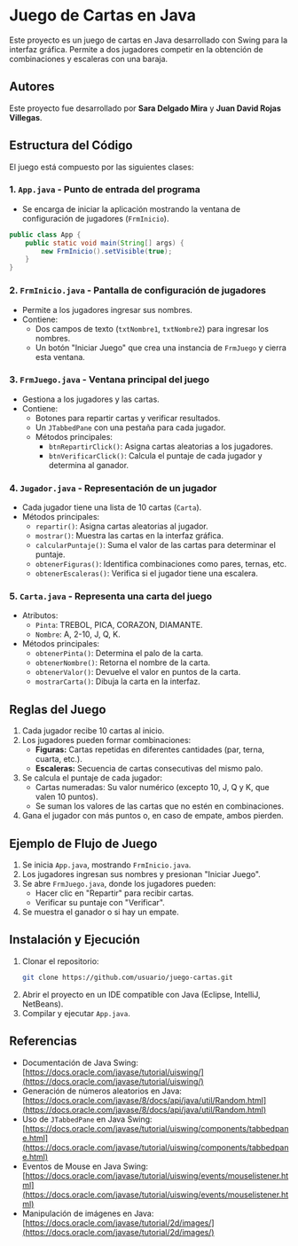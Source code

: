 # Juego de Cartas en Java

Este proyecto es un juego de cartas en Java desarrollado con Swing para la interfaz gráfica. Permite a dos jugadores competir en la obtención de combinaciones y escaleras con una baraja.

## Autores
Este proyecto fue desarrollado por **Sara Delgado Mira** y **Juan David Rojas Villegas**.

## Estructura del Código

El juego está compuesto por las siguientes clases:

### 1. `App.java` - Punto de entrada del programa
- Se encarga de iniciar la aplicación mostrando la ventana de configuración de jugadores (`FrmInicio`).

```java
public class App {
    public static void main(String[] args) {
        new FrmInicio().setVisible(true);
    }
}
```

### 2. `FrmInicio.java` - Pantalla de configuración de jugadores
- Permite a los jugadores ingresar sus nombres.
- Contiene:
  - Dos campos de texto (`txtNombre1`, `txtNombre2`) para ingresar los nombres.
  - Un botón "Iniciar Juego" que crea una instancia de `FrmJuego` y cierra esta ventana.
  
### 3. `FrmJuego.java` - Ventana principal del juego
- Gestiona a los jugadores y las cartas.
- Contiene:
  - Botones para repartir cartas y verificar resultados.
  - Un `JTabbedPane` con una pestaña para cada jugador.
  - Métodos principales:
    - `btnRepartirClick()`: Asigna cartas aleatorias a los jugadores.
    - `btnVerificarClick()`: Calcula el puntaje de cada jugador y determina al ganador.

### 4. `Jugador.java` - Representación de un jugador
- Cada jugador tiene una lista de 10 cartas (`Carta`).
- Métodos principales:
  - `repartir()`: Asigna cartas aleatorias al jugador.
  - `mostrar()`: Muestra las cartas en la interfaz gráfica.
  - `calcularPuntaje()`: Suma el valor de las cartas para determinar el puntaje.
  - `obtenerFiguras()`: Identifica combinaciones como pares, ternas, etc.
  - `obtenerEscaleras()`: Verifica si el jugador tiene una escalera.

### 5. `Carta.java` - Representa una carta del juego
- Atributos:
  - `Pinta`: TREBOL, PICA, CORAZON, DIAMANTE.
  - `Nombre`: A, 2-10, J, Q, K.
- Métodos principales:
  - `obtenerPinta()`: Determina el palo de la carta.
  - `obtenerNombre()`: Retorna el nombre de la carta.
  - `obtenerValor()`: Devuelve el valor en puntos de la carta.
  - `mostrarCarta()`: Dibuja la carta en la interfaz.

## Reglas del Juego
1. Cada jugador recibe 10 cartas al inicio.
2. Los jugadores pueden formar combinaciones:
   - **Figuras:** Cartas repetidas en diferentes cantidades (par, terna, cuarta, etc.).
   - **Escaleras:** Secuencia de cartas consecutivas del mismo palo.
3. Se calcula el puntaje de cada jugador:
   - Cartas numeradas: Su valor numérico (excepto 10, J, Q y K, que valen 10 puntos).
   - Se suman los valores de las cartas que no estén en combinaciones.
4. Gana el jugador con más puntos o, en caso de empate, ambos pierden.

## Ejemplo de Flujo de Juego
1. Se inicia `App.java`, mostrando `FrmInicio.java`.
2. Los jugadores ingresan sus nombres y presionan "Iniciar Juego".
3. Se abre `FrmJuego.java`, donde los jugadores pueden:
   - Hacer clic en "Repartir" para recibir cartas.
   - Verificar su puntaje con "Verificar".
4. Se muestra el ganador o si hay un empate.

## Instalación y Ejecución
1. Clonar el repositorio:
   ```sh
   git clone https://github.com/usuario/juego-cartas.git
   ```
2. Abrir el proyecto en un IDE compatible con Java (Eclipse, IntelliJ, NetBeans).
3. Compilar y ejecutar `App.java`.

## Referencias
- Documentación de Java Swing: [https://docs.oracle.com/javase/tutorial/uiswing/](https://docs.oracle.com/javase/tutorial/uiswing/)
- Generación de números aleatorios en Java: [https://docs.oracle.com/javase/8/docs/api/java/util/Random.html](https://docs.oracle.com/javase/8/docs/api/java/util/Random.html)
- Uso de `JTabbedPane` en Java Swing: [https://docs.oracle.com/javase/tutorial/uiswing/components/tabbedpane.html](https://docs.oracle.com/javase/tutorial/uiswing/components/tabbedpane.html)
- Eventos de Mouse en Java Swing: [https://docs.oracle.com/javase/tutorial/uiswing/events/mouselistener.html](https://docs.oracle.com/javase/tutorial/uiswing/events/mouselistener.html)
- Manipulación de imágenes en Java: [https://docs.oracle.com/javase/tutorial/2d/images/](https://docs.oracle.com/javase/tutorial/2d/images/)

